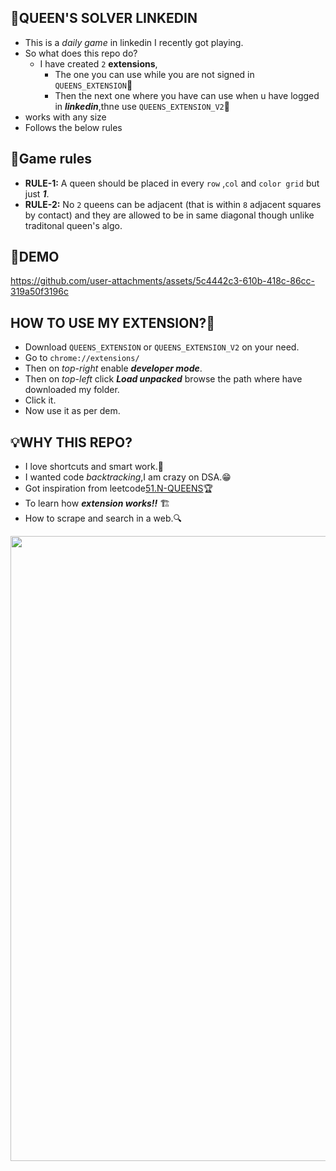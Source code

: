 ## 🎯QUEEN'S SOLVER LINKEDIN
- This is a *daily game* in linkedin I recently got playing.
- So what does this repo do?
  - I have created `2` **extensions**,
    - The one you can use while you are not signed in `QUEENS_EXTENSION`🏁
    - Then the next one where you have can use when u have logged in ***linkedin***,thne use `QUEENS_EXTENSION_V2`🔑
- works with any size
- Follows the below rules
## 📜Game rules
- **RULE-1:** A queen should be placed in every `row` ,`col` and `color grid` but just ***1***.
- **RULE-2:** No `2` queens can be adjacent (that is within `8` adjacent squares by contact) and they are allowed to be in same diagonal though unlike traditonal queen's algo.
## 🎥DEMO
https://github.com/user-attachments/assets/5c4442c3-610b-418c-86cc-319a50f3196c

## HOW TO USE MY EXTENSION?🧠
- Download `QUEENS_EXTENSION` or `QUEENS_EXTENSION_V2` on your need.
- Go to `chrome://extensions/`
- Then on *top-right* enable ***developer mode***.
- Then on *top-left* click ***Load unpacked*** browse the path where have downloaded my folder.
- Click it.
- Now use it as per dem.
## 💡WHY THIS REPO?
- I love shortcuts and smart work.🕺
- I wanted code *backtracking*,I am crazy on DSA.😁
- Got inspiration from leetcode[51.N-QUEENS](https://leetcode.com/problems/n-queens/description/)🏆
- To learn how ***extension works!!*** 🏗️
- How to scrape and search in a web.🔍
<img src="https://github.com/user-attachments/assets/d47d3f17-b225-4847-8938-01471ab64d03" width="1000">

